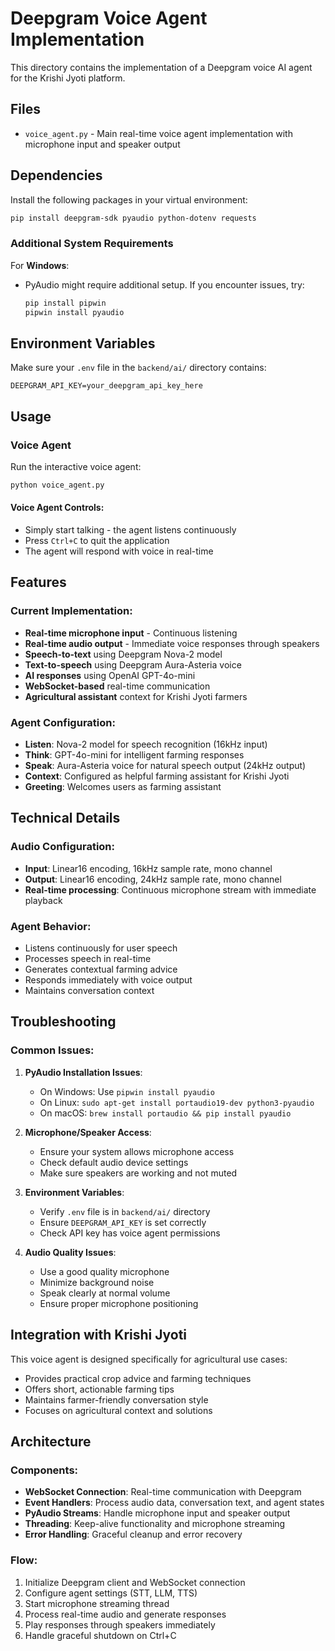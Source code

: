 # Deepgram Voice Agent Implementation

This directory contains the implementation of a Deepgram voice AI agent for the Krishi Jyoti platform.

## Files

- `voice_agent.py` - Main real-time voice agent implementation with microphone input and speaker output

## Dependencies

Install the following packages in your virtual environment:

```bash
pip install deepgram-sdk pyaudio python-dotenv requests
```

### Additional System Requirements

For **Windows**:
- PyAudio might require additional setup. If you encounter issues, try:
  ```bash
  pip install pipwin
  pipwin install pyaudio
  ```

## Environment Variables

Make sure your `.env` file in the `backend/ai/` directory contains:
```
DEEPGRAM_API_KEY=your_deepgram_api_key_here
```

## Usage

### Voice Agent
Run the interactive voice agent:
```bash
python voice_agent.py
```

#### Voice Agent Controls:
- Simply start talking - the agent listens continuously
- Press `Ctrl+C` to quit the application
- The agent will respond with voice in real-time

## Features

### Current Implementation:
- **Real-time microphone input** - Continuous listening
- **Real-time audio output** - Immediate voice responses through speakers
- **Speech-to-text** using Deepgram Nova-2 model
- **Text-to-speech** using Deepgram Aura-Asteria voice
- **AI responses** using OpenAI GPT-4o-mini
- **WebSocket-based** real-time communication
- **Agricultural assistant** context for Krishi Jyoti farmers

### Agent Configuration:
- **Listen**: Nova-2 model for speech recognition (16kHz input)
- **Think**: GPT-4o-mini for intelligent farming responses
- **Speak**: Aura-Asteria voice for natural speech output (24kHz output)
- **Context**: Configured as helpful farming assistant for Krishi Jyoti
- **Greeting**: Welcomes users as farming assistant

## Technical Details

### Audio Configuration:
- **Input**: Linear16 encoding, 16kHz sample rate, mono channel
- **Output**: Linear16 encoding, 24kHz sample rate, mono channel
- **Real-time processing**: Continuous microphone stream with immediate playback

### Agent Behavior:
- Listens continuously for user speech
- Processes speech in real-time
- Generates contextual farming advice
- Responds immediately with voice output
- Maintains conversation context

## Troubleshooting

### Common Issues:

1. **PyAudio Installation Issues**:
   - On Windows: Use `pipwin install pyaudio`
   - On Linux: `sudo apt-get install portaudio19-dev python3-pyaudio`
   - On macOS: `brew install portaudio && pip install pyaudio`

2. **Microphone/Speaker Access**:
   - Ensure your system allows microphone access
   - Check default audio device settings
   - Make sure speakers are working and not muted

3. **Environment Variables**:
   - Verify `.env` file is in `backend/ai/` directory
   - Ensure `DEEPGRAM_API_KEY` is set correctly
   - Check API key has voice agent permissions

4. **Audio Quality Issues**:
   - Use a good quality microphone
   - Minimize background noise
   - Speak clearly at normal volume
   - Ensure proper microphone positioning

## Integration with Krishi Jyoti

This voice agent is designed specifically for agricultural use cases:
- Provides practical crop advice and farming techniques
- Offers short, actionable farming tips
- Maintains farmer-friendly conversation style
- Focuses on agricultural context and solutions

## Architecture

### Components:
- **WebSocket Connection**: Real-time communication with Deepgram
- **Event Handlers**: Process audio data, conversation text, and agent states
- **PyAudio Streams**: Handle microphone input and speaker output
- **Threading**: Keep-alive functionality and microphone streaming
- **Error Handling**: Graceful cleanup and error recovery

### Flow:
1. Initialize Deepgram client and WebSocket connection
2. Configure agent settings (STT, LLM, TTS)
3. Start microphone streaming thread
4. Process real-time audio and generate responses
5. Play responses through speakers immediately
6. Handle graceful shutdown on Ctrl+C
